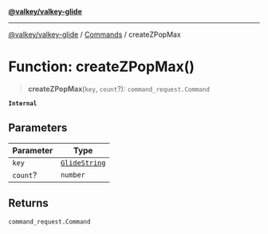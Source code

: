 [**@valkey/valkey-glide**](../../README.md)

***

[@valkey/valkey-glide](../../modules.md) / [Commands](../README.md) / createZPopMax

# Function: createZPopMax()

> **createZPopMax**(`key`, `count`?): `command_request.Command`

**`Internal`**

## Parameters

| Parameter | Type |
| ------ | ------ |
| `key` | [`GlideString`](../../BaseClient/type-aliases/GlideString.md) |
| `count`? | `number` |

## Returns

`command_request.Command`

